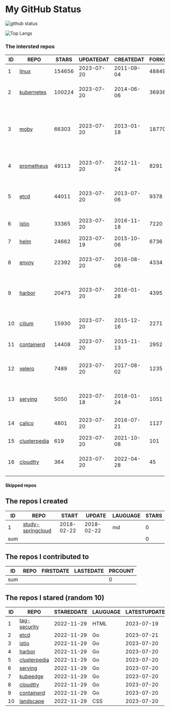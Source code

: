 # My GitHub Status

<img src="https://github-readme-stats-1.yihong0618.vercel.app/api?username=daoqingniu&show_icons=true&&&hide_title=true&count_private=true" alt="github status" />

![Top Langs](https://github-readme-stats-1.yihong0618.vercel.app/api/top-langs/?username=daoqingniu&layout=compact)

<!--START_SECTION:github_repos-->
### The intersted repos
| ID |                              REPO                               | STARS  | UPDATEDAT  | CREATEDAT  | FORKSCOUNT |                                              DESCRIPTIONS                                              |
|----|-----------------------------------------------------------------|--------|------------|------------|------------|--------------------------------------------------------------------------------------------------------|
|  1 | [linux](https://github.com/torvalds/linux)                      | 154656 | 2023-07-20 | 2011-09-04 |      48849 | Linux kernel source tree                                                                               |
|  2 | [kubernetes](https://github.com/kubernetes/kubernetes)          | 100224 | 2023-07-20 | 2014-06-06 |      36936 | Production-Grade Container Scheduling and Management                                                   |
|  3 | [moby](https://github.com/moby/moby)                            |  66303 | 2023-07-20 | 2013-01-18 |      18770 | Moby Project - a collaborative project for the container ecosystem to assemble container-based systems |
|  4 | [prometheus](https://github.com/prometheus/prometheus)          |  49113 | 2023-07-20 | 2012-11-24 |       8291 | The Prometheus monitoring system and time series database.                                             |
|  5 | [etcd](https://github.com/etcd-io/etcd)                         |  44011 | 2023-07-20 | 2013-07-06 |       9378 | Distributed reliable key-value store for the most critical data of a distributed system                |
|  6 | [istio](https://github.com/istio/istio)                         |  33365 | 2023-07-20 | 2016-11-18 |       7220 | Connect, secure, control, and observe services.                                                        |
|  7 | [helm](https://github.com/helm/helm)                            |  24662 | 2023-07-19 | 2015-10-06 |       6736 | The Kubernetes Package Manager                                                                         |
|  8 | [envoy](https://github.com/envoyproxy/envoy)                    |  22392 | 2023-07-20 | 2016-08-08 |       4334 | Cloud-native high-performance edge/middle/service proxy                                                |
|  9 | [harbor](https://github.com/goharbor/harbor)                    |  20473 | 2023-07-20 | 2016-01-28 |       4395 | An open source trusted cloud native registry project that stores, signs, and scans content.            |
| 10 | [cilium](https://github.com/cilium/cilium)                      |  15930 | 2023-07-20 | 2015-12-16 |       2271 | eBPF-based Networking, Security, and Observability                                                     |
| 11 | [containerd](https://github.com/containerd/containerd)          |  14408 | 2023-07-20 | 2015-11-13 |       2952 | An open and reliable container runtime                                                                 |
| 12 | [velero](https://github.com/vmware-tanzu/velero)                |   7489 | 2023-07-20 | 2017-08-02 |       1235 | Backup and migrate Kubernetes applications and their persistent volumes                                |
| 13 | [serving](https://github.com/knative/serving)                   |   5050 | 2023-07-18 | 2018-01-24 |       1051 | Kubernetes-based, scale-to-zero, request-driven compute                                                |
| 14 | [calico](https://github.com/projectcalico/calico)               |   4801 | 2023-07-20 | 2016-07-21 |       1127 | Cloud native networking and network security                                                           |
| 15 | [clusterpedia](https://github.com/clusterpedia-io/clusterpedia) |    619 | 2023-07-20 | 2021-10-08 |        101 | The Encyclopedia of Kubernetes clusters                                                                |
| 16 | [cloudtty](https://github.com/cloudtty/cloudtty)                |    364 | 2023-07-20 | 2022-04-28 |         45 | A Friendly Kubernetes CloudShell (Web Terminal) !                                                      |



#### Skipped repos
<!--END_SECTION:github_repos-->

<!--START_SECTION:my_github-->
## The repos I created
| ID  |                                 REPO                                 |   START    |   UPDATE   | LAUGUAGE | STARS |
|-----|----------------------------------------------------------------------|------------|------------|----------|-------|
|   1 | [study-springcloud](https://github.com/daoqingniu/study-springcloud) | 2018-02-22 | 2018-02-22 | md       |     0 |
| sum |                                                                      |            |            |          |     0 |

## The repos I contributed to
| ID  | REPO | FIRSTDATE | LASTEDATE | PRCOUNT |
|-----|------|-----------|-----------|---------|
| sum |      |           |           |       0 |

## The repos I stared (random 10)
| ID |                              REPO                               | STAREDDATE | LAUGUAGE | LATESTUPDATE |
|----|-----------------------------------------------------------------|------------|----------|--------------|
|  1 | [tag-security](https://github.com/cncf/tag-security)            | 2022-11-29 | HTML     | 2023-07-19   |
|  2 | [etcd](https://github.com/etcd-io/etcd)                         | 2022-11-29 | Go       | 2023-07-21   |
|  3 | [istio](https://github.com/istio/istio)                         | 2022-11-29 | Go       | 2023-07-20   |
|  4 | [harbor](https://github.com/goharbor/harbor)                    | 2022-11-29 | Go       | 2023-07-20   |
|  5 | [clusterpedia](https://github.com/clusterpedia-io/clusterpedia) | 2022-11-29 | Go       | 2023-07-20   |
|  6 | [serving](https://github.com/knative/serving)                   | 2022-11-29 | Go       | 2023-07-20   |
|  7 | [kubeedge](https://github.com/kubeedge/kubeedge)                | 2022-11-29 | Go       | 2023-07-20   |
|  8 | [cloudtty](https://github.com/cloudtty/cloudtty)                | 2022-11-29 | Go       | 2023-07-20   |
|  9 | [containerd](https://github.com/containerd/containerd)          | 2022-11-29 | Go       | 2023-07-20   |
| 10 | [landscape](https://github.com/cncf/landscape)                  | 2022-11-29 | CSS      | 2023-07-20   |

<!--END_SECTION:my_github-->
